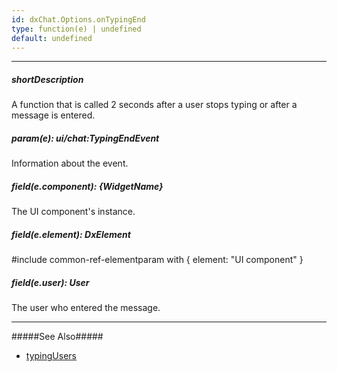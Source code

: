 ```yaml
---
id: dxChat.Options.onTypingEnd
type: function(e) | undefined
default: undefined
---
```

---
##### shortDescription
A function that is called 2 seconds after a user stops typing or after a message is entered.

##### param(e): ui/chat:TypingEndEvent
Information about the event.

##### field(e.component): {WidgetName}
The UI component's instance.

##### field(e.element): DxElement
#include common-ref-elementparam with { element: "UI component" }

##### field(e.user): User
The user who entered the message.

---
#####See Also#####
- [typingUsers](/api-reference/10%20UI%20Components/dxChat/1%20Configuration/typingUsers.md '/Documentation/ApiReference/UI_Components/dxChat/Configuration/#typingUsers')